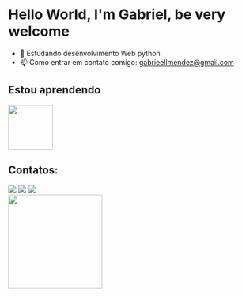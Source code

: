 # Hello World, I'm Gabriel, be very welcome


- 🌱 Estudando desenvolvimento Web python
- 📫 Como entrar em contato comigo: gabrieellmendez@gmail.com


## Estou aprendendo
<img src="https://cdn.jsdelivr.net/gh/devicons/devicon@latest/icons/python/python-original.svg" width="90" height="90"/>

## Contatos:
<div>
<a href="https://www.instagram.com/gabrieellx1/" target="_blank"><img loading="lazy" src="https://img.shields.io/badge/-Instagram-%23E4405F?style=for-the-badge&logo=instagram&logoColor=white" target="_blank"></a> <a href = "mailto:gabrieellmendez@gmail.com.com"><img loading="lazy" src="https://img.shields.io/badge/Gmail-D14836?style=for-the-badge&logo=gmail&logoColor=white" target="_blank"></a> <a href="in/lucas-gabriel-mendes-leite-1bbbb72a5" target="_blank"><img loading="lazy" src="https://img.shields.io/badge/-LinkedIn-%230077B5?style=for-the-badge&logo=linkedin&logoColor=white" target="_blank"></a> 
<div>
  
<div>
<a href="https://github.com/mendesxw">
<!--   <img height="180em" src="https://github-readme-stats.vercel.app/api?username=ksslucas&show_icons=true&theme=tokyonight&include_all_commits=true&count_private=true"/> -->
<img height="190em" src="https://github-readme-stats.vercel.app/api/top-langs/?username=ksslucas&layout=compact&langs_count=6&theme=tokyonight"/>
</div>


